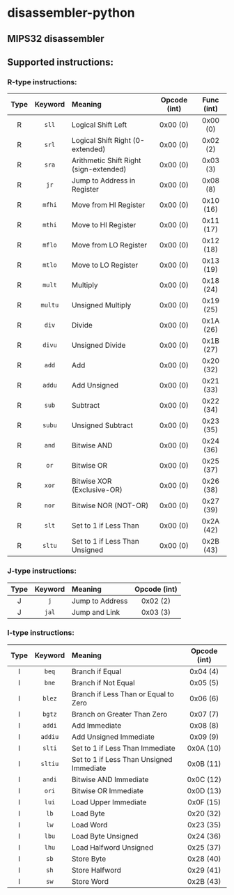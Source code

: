 # disassembler-python
## MIPS32 disassembler

## Supported instructions:

### R-type instructions:

| Type | Keyword | Meaning | Opcode (int) | Func (int) |
| :---: | :---: | :--- | :---: | :---: |
| R | `sll` | Logical Shift Left | 0x00 (0) | 0x00 (0) |
| R | `srl` | Logical Shift Right (0-extended) | 0x00 (0) | 0x02 (2) |
| R | `sra` | Arithmetic Shift Right (sign-extended) | 0x00 (0) | 0x03 (3) |
| R | `jr` | Jump to Address in Register | 0x00 (0) | 0x08 (8) |
| R | `mfhi` | Move from HI Register | 0x00 (0) | 0x10 (16) |
| R | `mthi` | Move to HI Register | 0x00 (0) | 0x11 (17) |
| R | `mflo` | Move from LO Register | 0x00 (0) | 0x12 (18) |
| R | `mtlo` | Move to LO Register | 0x00 (0) | 0x13 (19) |
| R | `mult` | Multiply | 0x00 (0) | 0x18 (24) |
| R | `multu` | Unsigned Multiply | 0x00 (0) | 0x19 (25) |
| R | `div` | Divide | 0x00 (0) | 0x1A (26) |
| R | `divu` | Unsigned Divide | 0x00 (0) | 0x1B (27) |
| R | `add` | Add | 0x00 (0) | 0x20 (32) |
| R | `addu` | Add Unsigned | 0x00 (0) | 0x21 (33) |
| R | `sub` | Subtract | 0x00 (0) | 0x22 (34) |
| R | `subu` | Unsigned Subtract | 0x00 (0) | 0x23 (35) |
| R | `and` | Bitwise AND | 0x00 (0) | 0x24 (36) |
| R | `or` | Bitwise OR | 0x00 (0) | 0x25 (37) |
| R | `xor` | Bitwise XOR (Exclusive-OR) | 0x00 (0) | 0x26 (38) |
| R | `nor` | Bitwise NOR (NOT-OR) | 0x00 (0) | 0x27 (39) |
| R | `slt` | Set to 1 if Less Than | 0x00 (0) | 0x2A (42) |
| R | `sltu` | Set to 1 if Less Than Unsigned | 0x00 (0) | 0x2B (43) |

### J-type instructions:

| Type | Keyword | Meaning | Opcode (int) |
| :---: | :---: | :--- | :---: |
| J | `j` | Jump to Address | 0x02 (2) |
| J | `jal` | Jump and Link | 0x03 (3) |

### I-type instructions:

| Type | Keyword | Meaning | Opcode (int) |
| :---: | :---: | :--- | :---: |
| I | `beq` | Branch if Equal | 0x04 (4) |
| I | `bne` | Branch if Not Equal | 0x05 (5) |
| I | `blez` | Branch if Less Than or Equal to Zero | 0x06 (6) |
| I | `bgtz` | Branch on Greater Than Zero | 0x07 (7) |
| I | `addi` | Add Immediate | 0x08 (8) |
| I | `addiu` | Add Unsigned Immediate | 0x09 (9) |
| I | `slti` | Set to 1 if Less Than Immediate | 0x0A (10) |
| I | `sltiu` | Set to 1 if Less Than Unsigned Immediate | 0x0B (11) |
| I | `andi` | Bitwise AND Immediate | 0x0C (12) |
| I | `ori` | Bitwise OR Immediate | 0x0D (13) |
| I | `lui` | Load Upper Immediate | 0x0F (15) |
| I | `lb` | Load Byte | 0x20 (32) |
| I | `lw` | Load Word | 0x23 (35) |
| I | `lbu` | Load Byte Unsigned | 0x24 (36) |
| I | `lhu` | Load Halfword Unsigned | 0x25 (37) |
| I | `sb` | Store Byte | 0x28 (40) |
| I | `sh` | Store Halfword | 0x29 (41) |
| I | `sw` | Store Word | 0x2B (43) |